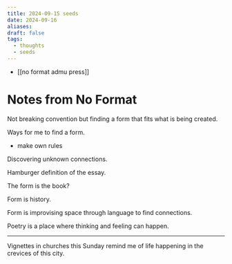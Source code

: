 ```yaml
---
title: 2024-09-15 seeds
date: 2024-09-16
aliases: 
draft: false
tags:
  - thoughts
  - seeds
---
```

- [[no format admu press]]
# Notes from No Format

Not breaking convention but finding a form that fits what is being created.

Ways for me to find a form.
- make own rules

Discovering unknown connections.

Hamburger definition of the essay.

The form is the book?

Form is history.

Form is improvising space through language to find connections.

Poetry is a place where thinking and feeling can happen.

***
Vignettes in churches this Sunday remind me of life happening in the crevices of this city.